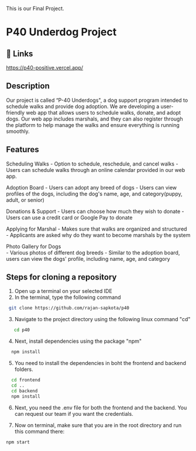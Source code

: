 This is our Final Project.
# P40 Underdog Project 

## 🔗 Links
https://p40-positive.vercel.app/


## Description
Our project is called “P-40 Underdogs", a dog support program intended to schedule walks and provide dog adoption. 
We are developing a user-friendly web app that allows users to schedule walks, donate, and adopt dogs. 
Our web app includes marshals, and they can also register through the platform to help manage the walks and ensure everything is running smoothly.

## Features
Scheduling Walks 
	- Option to schedule, reschedule, and cancel walks
	- Users can schedule walks through an online calendar provided in our web app.
	 
Adoption Board
	- Users can adopt any breed of dogs
	- Users can view profiles of the dogs, including the dog's name, age, and category(puppy, adult, or senior)
	
 Donations & Support
	- Users can choose how much they wish to donate 
	- Users can use a credit card or Google Pay to donate 
	
Applying for Marshal
	- Makes sure that walks are organized and structured 
	- Applicants are asked why do they want to become marshals by the system
	
 Photo Gallery for Dogs  
	- Various photos of different dog breeds 
	- Similar to the adoption board, users can view the dogs' profile, including name, age, and category
 

## Steps for cloning a repository 
1. Open up a terminal on your selected IDE
2. In the terminal, type the following command

 ```bash
  git clone https://github.com/rajan-sapkota/p40
```
3. Navigate to the project directory using the following linux command "cd"
```bash
   cd p40
```
4. Next, install dependencies using the package "npm"
 ```bash
   npm install
```
5. You need to install the dependencies in boht the frontend and backend folders. 
 ```bash
   cd frontend
   cd ..
   cd backend
   npm install
```
6. Next, you need the .env file for both the frontend and the backend. You can request our team if you want the credentials.

7. Now on terminal, make sure that you are in the root directory and run this command there:

```bash
npm start
```


